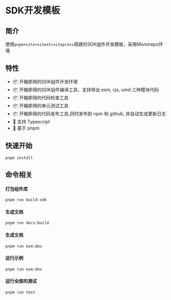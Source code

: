 # SDK开发模板

## 简介

使用`pnpm+vite+vitest+vitepress`搭建的SDK组件开发模板，采用Monorepo环境

## 特性
- 📦  开箱即用的SDK组件开发环境
- 📦  开箱即用的SDK组件编译工具，支持导出 esm, cjs, umd 三种模块代码
- 📦  开箱即用的代码检查工具
- 📦  开箱即用的单元测试工具
- 📦  开箱即用的代码发布工具,同时发布到 npm 和 github, 并自动生成更新日志
- 💪  支持 Typescript
- 🚀  基于 pnpm

## 快速开始
```
pnpm install
```

## 命令相关

#### 打包组件库
```shell
pnpm run build:sdk
```

#### 生成文档
```shell
pnpm run docs:build
```

#### 生成文档
```shell
pnpm run exm:dev
```

#### 运行示例
```shell
pnpm run exm:dev
```

#### 运行全部的测试
```shell
pnpm run test
```

